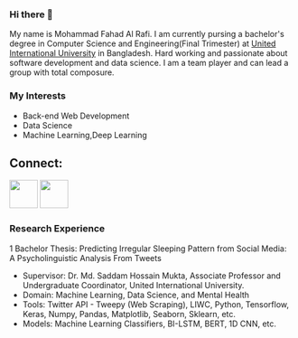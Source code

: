 ### Hi there 👋


My name is Mohammad Fahad Al Rafi. I am currently pursing a bachelor's degree in Computer Science and Engineering(Final Trimester) at [United International University](https://www.uiu.ac.bd/) in Bangladesh. Hard working and passionate about software development and data science. I am a team player and can lead a group with total composure.


### My Interests
- Back-end Web Development
- Data Science
- Machine Learning,Deep Learning


## Connect:
<a target="_blank" href="https://www.linkedin.com/in/mohammad-fahad-al-rafi-14b968111/"><img src="https://cdn.jsdelivr.net/gh/devicons/devicon/icons/linkedin/linkedin-original.svg" style="width: 50px" /></a>
<a target="_blank" href="mailto:fahadar62@gmail.com"><img src="https://user-images.githubusercontent.com/64092765/178427267-133abe7d-d825-4569-adab-3a4816fdcd99.png" style="width: 50px" /></a>


### Research Experience
1 Bachelor Thesis: Predicting Irregular Sleeping Pattern from Social Media: A Psycholinguistic Analysis From Tweets
- Supervisor: Dr. Md. Saddam Hossain Mukta, Associate Professor and Undergraduate Coordinator, United International University.
- Domain: Machine Learning, Data Science, and Mental Health
- Tools: Twitter API - Tweepy (Web Scraping), LIWC, Python, Tensorflow, Keras, Numpy, Pandas, Matplotlib, Seaborn, Sklearn, etc.
- Models: Machine Learning Classifiers, BI-LSTM, BERT, 1D CNN, etc.
